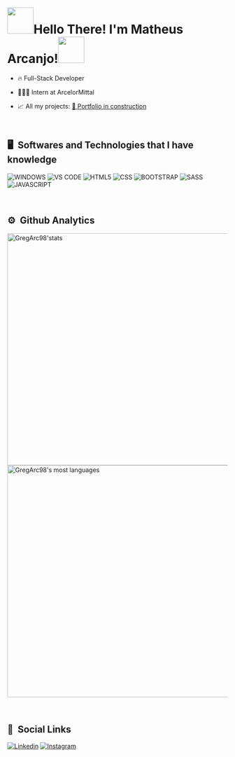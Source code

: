 <h1> <img src='https://user-images.githubusercontent.com/102739750/164738431-65529989-d504-47fc-98c3-577a0af29049.gif'  height='60px'>Hello There! I'm Matheus Arcanjo!<img src='https://user-images.githubusercontent.com/102739750/164738431-65529989-d504-47fc-98c3-577a0af29049.gif'  height='60px'> </h1>
  
  - 🔥 Full-Stack Developer
  
  - 👨🏾‍💻 Intern at ArcelorMittal
  
  - 📈 All my projects: [🚨 Portfolio in construction]()
  
  <br>
  
  ## 🖥️ &nbsp;Softwares and Technologies that I have knowledge 
 <p> 
<img align='center' alt='WINDOWS' src='https://img.shields.io/badge/Windows-0078D6?style=for-the-badge&logo=windows&logoColor=white'>
<img align='center' alt='VS CODE' src='https://img.shields.io/badge/Made%20for-VSCode-1f425f.svg'> 
<img align='center' alt='HTML5' src='https://img.shields.io/badge/HTML5-E34F26?style=for-the-badge&logo=html5&logoColor=white'> 
<img align='center' alt='CSS' src='https://img.shields.io/badge/CSS3-1572B6?style=for-the-badge&logo=css3&logoColor=white'> 
<img align='center' alt='BOOTSTRAP' src='https://img.shields.io/badge/Bootstrap-563D7C?style=for-the-badge&logo=bootstrap&logoColor=white'>
<img align='center' alt='SASS' src='https://img.shields.io/badge/Sass-CC6699?style=for-the-badge&logo=sass&logoColor=white'>
<img align='center' alt='JAVASCRIPT' src='https://img.shields.io/badge/JavaScript-323330?style=for-the-badge&logo=javascript&logoColor=F7DF1E'>
</p>  
  <br>
  
## ⚙️ &nbsp;Github Analytics

<p align='left'>
  <img width='530em' src="https://github-readme-stats.vercel.app/api?username=GregArc98&show_icons=true&theme=merko" alt="GregArc98'stats">
  <img width='530em' src="https://github-readme-stats.vercel.app/api/top-langs/?username=GregArc98&layout=compact&theme=merko" alt="GregArc98's most languages">
</p>

<br>

## 📱 &nbsp;Social Links
[![Linkedin](https://img.shields.io/badge/LinkedIn-0077B5?style=for-the-badge&logo=linkedin&logoColor=white)](https://www.linkedin.com/in/matheus-greg%C3%B3rio-muniz-arcanjo-b49978212/)
[![Instagram](https://img.shields.io/badge/Instagram-E4405F?style=for-the-badge&logo=instagram&logoColor=white)](https://www.instagram.com/matgarc17/)

